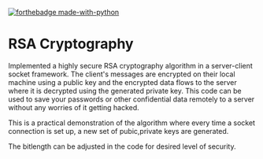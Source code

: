 [![forthebadge made-with-python](http://ForTheBadge.com/images/badges/made-with-python.svg)](https://www.python.org/)



# RSA Cryptography

Implemented a highly secure RSA cryptography algorithm in a server-client socket framework. The client's messages are encrypted on their local machine using a public key and the encrypted data flows to the server where it is decrypted using the generated private key. This code can be used to save your passwords or other confidential data remotely to a server without any worries of it getting hacked.

This is a practical demonstration of the algorithm where every time a socket connection is set up, a new set of pubic,private keys are generated.

The bitlength can be adjusted in the code for desired level of security.
